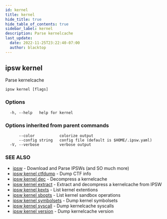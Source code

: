 ```yaml
---
id: kernel
title: kernel
hide_title: true
hide_table_of_contents: true
sidebar_label: kernel
description: Parse kernelcache
last_update:
  date: 2022-11-25T23:22:40-07:00
  author: blacktop
---
```

## ipsw kernel

Parse kernelcache

```
ipsw kernel [flags]
```

### Options

```
  -h, --help   help for kernel
```

### Options inherited from parent commands

```
      --color           colorize output
      --config string   config file (default is $HOME/.ipsw.yaml)
  -V, --verbose         verbose output
```

### SEE ALSO

* [ipsw](/docs/cli/ipsw)	 - Download and Parse IPSWs (and SO much more)
* [ipsw kernel ctfdump](/docs/cli/ipsw/kernel/ctfdump)	 - Dump CTF info
* [ipsw kernel dec](/docs/cli/ipsw/kernel/dec)	 - Decompress a kernelcache
* [ipsw kernel extract](/docs/cli/ipsw/kernel/extract)	 - Extract and decompress a kernelcache from IPSW
* [ipsw kernel kexts](/docs/cli/ipsw/kernel/kexts)	 - List kernel extentions
* [ipsw kernel sbopts](/docs/cli/ipsw/kernel/sbopts)	 - List kernel sandbox operations
* [ipsw kernel symbolsets](/docs/cli/ipsw/kernel/symbolsets)	 - Dump kernel symbolsets
* [ipsw kernel syscall](/docs/cli/ipsw/kernel/syscall)	 - Dump kernelcache syscalls
* [ipsw kernel version](/docs/cli/ipsw/kernel/version)	 - Dump kernelcache version


